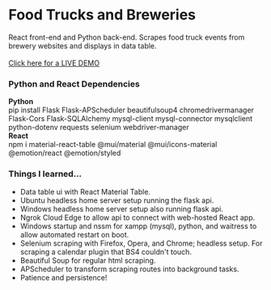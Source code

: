 # Food Trucks and Breweries
React front-end and Python back-end. Scrapes food truck events from brewery websites and displays in data table.
<br><br>
<a href="https://milescatlett.info/food-trucks-and-breweries/" target="_blank">Click here for a LIVE DEMO</a>
<br>
<h3>Python and React Dependencies</h3>
<strong>Python</strong>
<br>
pip install Flask Flask-APScheduler beautifulsoup4 chromedrivermanager Flask-Cors Flask-SQLAlchemy mysql-client mysql-connector mysqlclient python-dotenv requests selenium webdriver-manager
<br> 
<strong>React</strong>
<br>
npm i material-react-table @mui/material @mui/icons-material @emotion/react @emotion/styled
<br> 
<h3>Things I learned...</h3>
<ul>
  <li>Data table ui with React Material Table.</li>
  <li>Ubuntu headless home server setup running the flask api.</li>
  <li>Windows headless home server setup also running flask api.</li>
  <li>Ngrok Cloud Edge to allow api to connect with web-hosted React app.</li>
  <li>Windows startup and nssm for xampp (mysql), python, and waitress to allow automated restart on boot.</li>
  <li>Selenium scraping with Firefox, Opera, and Chrome; headless setup. For scraping a calendar plugin that BS4 couldn't touch.</li>
  <li>Beautiful Soup for regular html scraping.</li>
  <li>APScheduler to transform scraping routes into background tasks.</li>
  <li>Patience and persistence!</li>
</ul>
